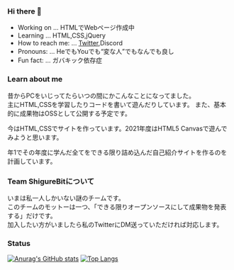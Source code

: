### Hi there 👋

- Working on ... HTMLでWebページ作成中
- Learning ... HTML,CSS,jQuery
- How to reach me: ... [Twitter](https://mobile.twitter.com/momizi_th10),Discord
- Pronouns: ... HeでもYouでも“変な人”でもなんでも良し
- Fun fact: ... ガバキック依存症

### Learn about me

昔からPCをいじってたらいつの間にかこんなことになってました。  
主にHTML,CSSを学習したりコードを書いて遊んだりしています。
また、基本的に成果物はOSSとして公開する予定です。

今はHTML,CSSでサイトを作っています。2021年度はHTML5 Canvasで遊んでみようと思います。

年1でその年度に学んだ全てをできる限り詰め込んだ自己紹介サイトを作るのを計画しています。

### Team ShigureBitについて

いまは私一人しかいない謎のチームです。  
このチームのモットーは一つ、「できる限りオープンソースにして成果物を発表する」だけです。  
加入したい方がいましたら私のTwitterにDM送っていただければ対応します。



### Status

[![Anurag's GitHub stats](https://github-readme-stats.vercel.app/api?username=momizi06&show_icons=true&theme=tokyonight)](https://github.com/anuraghazra/github-readme-stats)
[![Top Langs](https://github-readme-stats.vercel.app/api/top-langs/?username=momizi06&show_icons=true&theme=tokyonight)](https://github.com/anuraghazra/github-readme-stats)
